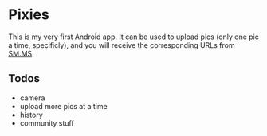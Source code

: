 # Pixies
This is my very first Android app. It can be used to upload pics (only one pic a time, specificly), and you will receive the corresponding URLs from [SM.MS](https://sm.ms).

## Todos
* camera
* upload more pics at a time
* history
* community stuff
